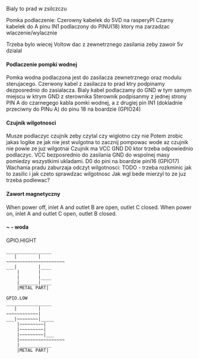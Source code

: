 Bialy to prad w zsilczczu

Pomka podlaczenie:
Czerowny kabelek do 5VD na rasperyPI
Czarny kabelek do A pinu
IN1 podlaczony do PINU(18) ktory ma zarzadzac wlaczenie/wylacznie

Trzeba bylo wiecej Voltow dac z zewnetrznego zasilania zeby zawoir 5v dzialal

#### Podlaczenie pompki wodnej
Pomka wodna podlaczona jest do zasilacza zewnetrznego oraz modulu sterujacego.
Czerwony kabel z zasilacza to prad ktry podpinamy dezposrednio do zasialacza.
Bialy kabel podlaczamy do GND w tym samym miejscu w ktrym GND z sterownika
Sterownik podpisanmy z jednej strony PIN A do czarnegego kabla pomki wodnej,
a z drugiej pin IN1 (dokladnie przeciwny do PINu A) do pinu 18 na boardzie (GPIO24)

#### Czujnik wilgotnosci
Musze podlaczyc czujnik zeby czytal czy wiglotno czy nie
Potem zrobic jakas logike ze jak nie jest wulgotna to zacznij pompowac wode az czujnik nie powie ze juz wilgotnai
Czujnik ma VCC GND D0 ktor trzeba odpowiednio podlaczyc. VCC bezposrednio do zasilania
GND do wspolnej masy pomiedzy wszystkimi ukladami. D0 do pini na boardzie pini16 (GPIO17)
Wachania pradu zaburzaja odczyt wilgotnosci: TODO - trzeba rozkminic jak to zasilic i jak czeto sprawdzac wilgotnosc
Jak wgl bede mierzyl to ze juz trzeba podlewac?
#### Zawort magnetyczny 
When power off, inlet A and outlet B are open, outlet C closed.
When power on, inlet A and outlet C open, outlet B closed.

#### ~ - woda
GPIO.HIGHT
```
_________________
   |        |
~~~~~~~~~~~~~~~~~~~~~~
___|        |____
    |       |
    |       |____
    |_______|____
    |METAL PART|

GPIO.LOW
_________________
   |        |
~~~~~~~~~~~~|
___|~~~~~~~~|_____
    |~~~~~~~~~|
    |~~~~~~~~~|
    |~~~~~~~~~|___
    |~~~~~~~~~~~~~~~~~
    |____________
    |METAL PART|
```